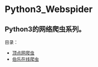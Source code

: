# Python3_Webspider
Python3的网络爬虫系列。
----
目录：<br>
<ul>
	<li><a href="https://github.com/Blackyukun/Python3_Webspider/tree/master/dingdian_spider">顶点网爬虫</a></li>
	<li><a href="https://github.com/Blackyukun/Python3_Webspider/tree/master/bole_spider">伯乐在线爬虫</a></li>
</ul>
